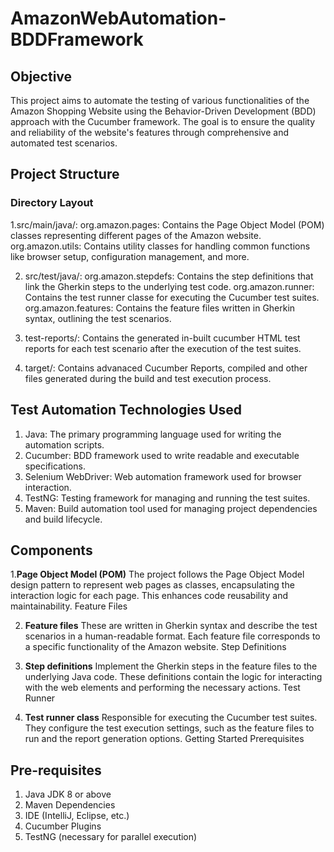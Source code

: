 # AmazonWebAutomation-BDDFramework
## Objective

This project aims to automate the testing of various functionalities of the Amazon Shopping Website using the Behavior-Driven Development (BDD) approach with the Cucumber framework. The goal is to ensure the quality and reliability of the website's features through comprehensive and automated test scenarios.

## Project Structure
### Directory Layout

1.src/main/java/:
        org.amazon.pages: Contains the Page Object Model (POM) classes representing different pages of the Amazon website.
        org.amazon.utils: Contains utility classes for handling common functions like browser setup, configuration management, and more.

2. src/test/java/:
        org.amazon.stepdefs: Contains the step definitions that link the Gherkin steps to the underlying test code.
        org.amazon.runner: Contains the test runner classe for executing the Cucumber test suites.
        org.amazon.features: Contains the feature files written in Gherkin syntax, outlining the test scenarios.

3. test-reports/:
        Contains the generated in-built cucumber HTML test reports for each test scenario after the execution of the test suites.

4. target/:
        Contains advanaced Cucumber Reports, compiled and other files generated during the build and test execution process.

## Test Automation Technologies Used

1. Java: The primary programming language used for writing the automation scripts.
2. Cucumber: BDD framework used to write readable and executable specifications.
3. Selenium WebDriver: Web automation framework used for browser interaction.
4. TestNG: Testing framework for managing and running the test suites.
5. Maven: Build automation tool used for managing project dependencies and build lifecycle.


## Components
1.**Page Object Model (POM)**
The project follows the Page Object Model design pattern to represent web pages as classes, encapsulating the interaction logic for each page. This enhances code reusability and maintainability.
Feature Files

2. **Feature files**
These are written in Gherkin syntax and describe the test scenarios in a human-readable format. Each feature file corresponds to a specific functionality of the Amazon website.
Step Definitions

3. **Step definitions**
Implement the Gherkin steps in the feature files to the underlying Java code. These definitions contain the logic for interacting with the web elements and performing the necessary actions.
Test Runner

4. **Test runner class**
Responsible for executing the Cucumber test suites. They configure the test execution settings, such as the feature files to run and the report generation options.
Getting Started
Prerequisites

## Pre-requisites
1. Java JDK 8 or above
2. Maven Dependencies
3. IDE (IntelliJ, Eclipse, etc.)
4. Cucumber Plugins
5. TestNG (necessary for parallel execution)
